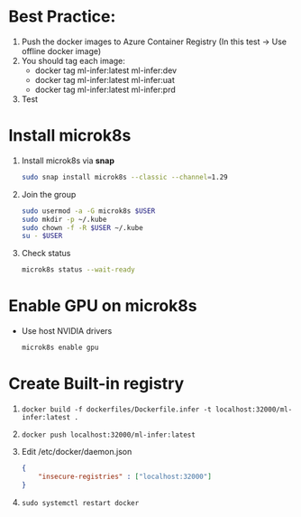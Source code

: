 # Best Practice:
1. Push the docker images to Azure Container Registry (In this test -> Use offline docker image)
2. You should tag each image:
    - docker tag ml-infer:latest ml-infer:dev
    - docker tag ml-infer:latest ml-infer:uat
    - docker tag ml-infer:latest ml-infer:prd
3. Test

# Install microk8s
1. Install microk8s via **snap**
    
    ```bash 
    sudo snap install microk8s --classic --channel=1.29
    ```
2. Join the group
    
    ```bash
    sudo usermod -a -G microk8s $USER
    sudo mkdir -p ~/.kube
    sudo chown -f -R $USER ~/.kube
    su - $USER
    ```
3. Check status
    
    ```bash
    microk8s status --wait-ready
    ```
# Enable GPU on microk8s
- Use host NVIDIA drivers
    
    ```bash
    microk8s enable gpu
    ```

# Create Built-in registry
1. `docker build -f dockerfiles/Dockerfile.infer -t localhost:32000/ml-infer:latest .`
2. `docker push localhost:32000/ml-infer:latest`
3. Edit /etc/docker/daemon.json
    
    ```json
    {
        "insecure-registries" : ["localhost:32000"]
    }
    ```
4. `sudo systemctl restart docker`